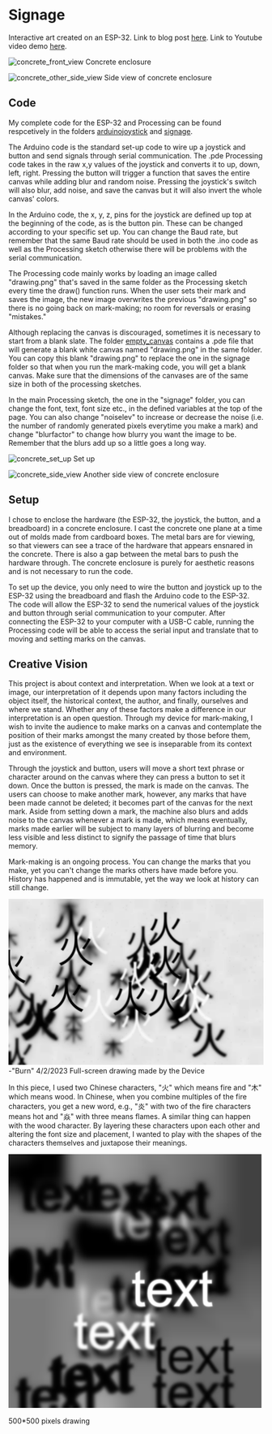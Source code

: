 # Signage
Interactive art created on an ESP-32. Link to blog post [here](https://samiam2000.github.io/MeMakey/general/2023/04/02/device-for-mark-making.html). Link to Youtube video demo [here](https://youtu.be/4LrRDydORug).

![concrete_front_view](/Module_2/Pictures/concrete_front_view.JPG)
Concrete enclosure

![concrete_other_side_view](/Module_2/Pictures/concrete_other_side_view.JPG)
Side view of concrete enclosure

## Code
My complete code for the ESP-32 and Processing can be found respcetively in the folders [arduinojoystick](https://github.com/SamIAm2000/CS-3930-Creative-Embedded-Systems/tree/main/Module_2/Pictures/arduinojoystick) and [signage](https://github.com/SamIAm2000/CS-3930-Creative-Embedded-Systems/tree/main/Module_2/Pictures/signage).

The Arduino code is the standard set-up code to wire up a joystick and button and send signals through serial communication. The .pde Processing code takes in the raw x,y values of the joystick and converts it to up, down, left, right. Pressing the button will trigger a function that saves the entire canvas while adding blur and random noise. Pressing the joystick's switch will also blur, add noise, and save the canvas but it will also invert the whole canvas' colors.

In the Arduino code, the x, y, z, pins for the joystick are defined up top at the beginning of the code, as is the button pin. These can be changed according to your specific set up. You can change the Baud rate, but remember that the same Baud rate should be used in both the .ino code as well as the Processing sketch otherwise there will be problems with the serial communication.

The Processing code mainly works by loading an image called "drawing.png" that's saved in the same folder as the Processing sketch every time the draw() function runs. When the user sets their mark and saves the image, the new image overwrites the previous "drawing.png" so there is no going back on mark-making; no room for reversals or erasing "mistakes."

Although replacing the canvas is discouraged, sometimes it is necessary to start from a blank slate. The folder [empty_canvas]() contains a .pde file that will generate a blank white canvas named "drawing.png" in the same folder. You can copy this blank "drawing.png" to replace the one in the signage folder so that when you run the mark-making code, you will get a blank canvas. Make sure that the dimensions of the canvases are of the same size in both of the processing sketches. 

In the main Processing sketch, the one in the "signage" folder, you can change the font, text, font size etc., in the defined variables at the top of the page. You can also change "noiselev" to increase or decrease the noise (i.e. the number of randomly generated pixels everytime you make a mark) and change "blurfactor" to change how blurry you want the image to be. Remember that the blurs add up so a little goes a long way.

![concrete_set_up](/Module_2/Pictures/concrete_set_up.png)
Set up

![concrete_side_view](/Module_2/Pictures/concrete_side_view.JPG)
Another side view of concrete enclosure

## Setup
I chose to enclose the hardware (the ESP-32, the joystick, the button, and a breadboard) in a concrete enclosure. I cast the concrete one plane at a time out of molds made from cardboard boxes. The metal bars are for viewing, so that viewers can see a trace of the hardware that appears ensnared in the concrete. There is also a gap between the metal bars to push the hardware through. The concrete enclosure is purely for aesthetic reasons and is not necessary to run the code.

To set up the device, you only need to wire the button and joystick up to the ESP-32 using the breadboard and flash the Arduino code to the ESP-32. The code will allow the ESP-32 to send the numerical values of the joystick and button through serial communication to your computer. After connecting the ESP-32 to your computer with a USB-C cable, running the Processing code will be able to access the serial input and translate that to moving and setting marks on the canvas.

## Creative Vision
This project is about context and interpretation. When we look at a text or image, our interpretation of it depends upon many factors including the object itself, the historical context, the author, and finally, ourselves and where we stand. Whether any of these factors make a difference in our interpretation is an open question. Through my device for mark-making, I wish to invite the audience to make marks on a canvas and contemplate the position of their marks amongst the many created by those before them, just as the existence of everything we see is inseparable from its context and environment.

Through the joystick and button, users will move a short text phrase or character around on the canvas where they can press a button to set it down. Once the button is pressed, the mark is made on the canvas. The users can choose to make another mark, however, any marks that have been made cannot be deleted; it becomes part of the canvas for the next mark. Aside from setting down a mark, the machine also blurs and adds noise to the canvas whenever a mark is made, which means eventually, marks made earlier will be subject to many layers of blurring and become less visible and less distinct to signify the passage of time that blurs memory. 

Mark-making is an ongoing process. You can change the marks that you make, yet you can't change the marks others have made before you. History has happened and is immutable, yet the way we look at history can still change. 

![drawing1](/Module_2/Pictures/drawing1.png)
-"Burn" 4/2/2023
Full-screen drawing made by the Device

In this piece, I used two Chinese characters, "火" which means fire and "木" which means wood. In Chinese, when you combine multiples of the fire characters, you get a new word, e.g., "炎" with two of the fire characters means hot and "焱" with three means flames. A similar thing can happen with the wood character. By layering these characters upon each other and altering the font size and placement, I wanted to play with the shapes of the characters themselves and juxtapose their meanings. 

![drawing3](/Module_2/Pictures/drawing3.png)

500*500 pixels drawing

